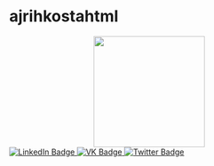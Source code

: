 # ajrihkostahtml
<div id="header" align="center">
  <img src="https://gifdb.com/images/high/black-cat-aggressive-typing-vjhtav6tiwbx1a2c.gif" width="200"/>
</div>
<div id="badges">
  <a href="your-linkedin-URL">
    <img src="https://img.shields.io/badge/LinkedIn-blue?style=for-the-badge&logo=linkedin&logoColor=white" alt="LinkedIn Badge"/>
  </a>
  <a href="your-youtube-URL">
    <img src="https://img.shields.io/badge/vk-blue?style=for-the-badge&logo=vk&logoColor=white" alt="VK Badge"/>
  </a>
  <a href="your-twitter-URL">
    <img src="https://img.shields.io/badge/Twitter-blue?style=for-the-badge&logo=twitter&logoColor=white" alt="Twitter Badge"/>
  </a>
</div>
